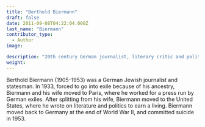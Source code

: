```yaml
---
title: "Berthold Biermann"
draft: false
date: 2011-09-08T04:22:04.000Z
last_name: "Biermann"
contributor_type:
  - Author
image:

description: "20th century German journalist, literary critic and political writer"
weight:
---
```

Berthold Biermann (1905-1953) was a German Jewish journalist and statesman. In 1933, forced to go into exile because of his ancestry, Biermann and his wife moved to Paris, where he worked for a press run by German exiles. After splitting from his wife, Biermann moved to the United States, where he wrote on literature and politics to earn a living. Biermann moved back to Germany at the end of World War II, and committed suicide in 1953.

